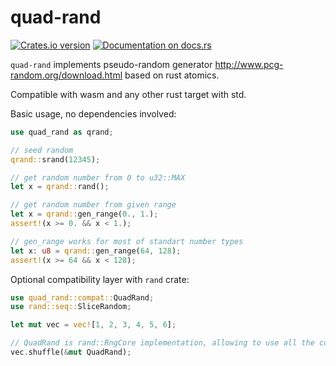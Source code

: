 # quad-rand

[![Crates.io version](https://img.shields.io/crates/v/quad-rand.svg)](https://crates.io/crates/quad-rand)
[![Documentation on docs.rs](https://docs.rs/quad-rand/badge.svg)](https://docs.rs/quad-rand)

`quad-rand` implements pseudo-random generator http://www.pcg-random.org/download.html based on rust atomics. 

Compatible with wasm and any other rust target with std.

Basic usage, no dependencies involved:
```rust
use quad_rand as qrand;

// seed random
qrand::srand(12345);

// get random number from 0 to u32::MAX
let x = qrand::rand();

// get random number from given range
let x = qrand::gen_range(0., 1.);
assert!(x >= 0. && x < 1.);

// gen_range works for most of standart number types
let x: u8 = qrand::gen_range(64, 128);
assert!(x >= 64 && x < 128);
```

Optional compatibility layer with `rand` crate:

```rust
use quad_rand::compat::QuadRand;
use rand::seq::SliceRandom;

let mut vec = vec![1, 2, 3, 4, 5, 6];

// QuadRand is rand::RngCore implementation, allowing to use all the cool stuff from rand
vec.shuffle(&mut QuadRand);

```
